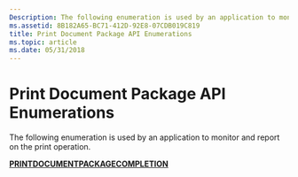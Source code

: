 ```yaml
---
Description: The following enumeration is used by an application to monitor and report on the print operation.
ms.assetid: 8B182A65-BC71-412D-92E8-07CDB019C819
title: Print Document Package API Enumerations
ms.topic: article
ms.date: 05/31/2018
---
```


# Print Document Package API Enumerations

The following enumeration is used by an application to monitor and report on the print operation.

<dl>

[**PRINTDOCUMENTPACKAGECOMPLETION**](/windows/desktop/api/Documenttarget/ne-documenttarget-printdocumentpackagecompletion)  
</dl>

 

 




